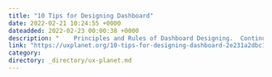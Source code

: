 ```yaml
---
title: "10 Tips for Designing Dashboard"
date: 2022-02-21 10:24:55 +0000
dateadded: 2022-02-23 00:00:38 +0000
description: "    Principles and Rules of Dashboard Designing.  Continue reading on UX Planet »  "
link: "https://uxplanet.org/10-tips-for-designing-dashboard-2e231a2dbc1b?source=rss----819cc2aaeee0---4"
category:
directory: _directory/ux-planet.md
---
```

